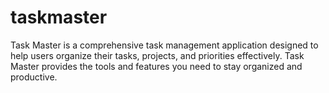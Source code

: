 # taskmaster
Task Master is a comprehensive task management application designed to help users organize their tasks, projects, and priorities effectively. Task Master provides the tools and features you need to stay organized and productive.
